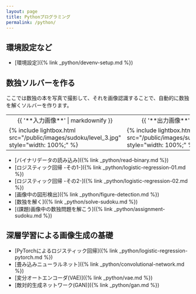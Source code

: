 ```yaml
---
layout: page
title: Pythonプログラミング
permalink: /python/
---
```


## 環境設定など

* [環境設定]({% link _python/devenv-setup.md %})

## 数独ソルバーを作る

ここでは数独の本を写真で撮影して、それを画像認識することで、自動的に数独を解くソルバーを作ります。

<table class="images">
<tr>
  <td style="text-align: center; width: 50%;">{{ '**入力画像**' | markdownify }}</td>
  <td style="text-align: center; width: 50%;">{{ '**出力画像**' | markdownify }}</td>
</tr>
<tr>
  <td>{% include lightbox.html src="/public/images/sudoku/level_3.jpg" style="width: 100%;" %}</td>
  <td>{% include lightbox.html src="/public/images/sudoku/level_3_ans.jpg" style="width: 100%;" %}</td>
</tr>
</table>

* [バイナリデータの読み込み]({% link _python/read-binary.md %})
* [ロジスティック回帰 -その1-]({% link _python/logistic-regression-01.md %})
* [ロジスティック回帰 -その2-]({% link _python/logistic-regression-02.md %})
* [画像中の図形検出]({% link _python/figure-detection.md %})
* [数独を解く]({% link _python/solve-sudoku.md %})
* [(課題)画像中の数独問題を解こう]({% link _python/assignment-sudoku.md %})

## 深層学習による画像生成の基礎

* [PyTorchによるロジスティック回帰]({% link _python/logistic-regression-pytorch.md %})
* [畳み込みニューラルネット]({% link _python/convolutional-network.md %})
* [変分オートエンコーダ(VAE)]({% link _python/vae.md %})
* [敵対的生成ネットワーク(GAN)]({% link _python/gan.md %})